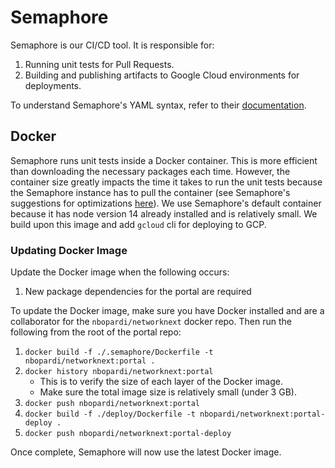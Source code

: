 # Semaphore

Semaphore is our CI/CD tool. It is responsible for:

1. Running unit tests for Pull Requests.
2. Building and publishing artifacts to Google Cloud environments for deployments.

To understand Semaphore's YAML syntax, refer to their [documentation](https://docs.semaphoreci.com/reference/pipeline-yaml-reference/).

## Docker

Semaphore runs unit tests inside a Docker container. This is more efficient than downloading the necessary packages each time.
However, the container size greatly impacts the time it takes to run the unit tests because the Semaphore instance has to pull
the container (see Semaphore's suggestions for optimizations [here](https://docs.semaphoreci.com/ci-cd-environment/custom-ci-cd-environment-with-docker/#optimizing-docker-images-for-fast-cicd)).
We use Semaphore's default container because it has node version 14 already installed and is relatively small. We build upon this image and add `gcloud` cli for deploying to GCP.

### Updating Docker Image

Update the Docker image when the following occurs:

1. New package dependencies for the portal are required

To update the Docker image, make sure you have Docker installed and are a collaborator for the `nbopardi/networknext` docker repo.
Then run the following from the root of the portal repo:

1. `docker build -f ./.semaphore/Dockerfile -t nbopardi/networknext:portal .`
2. `docker history nbopardi/networknext:portal`
	- This is to verify the size of each layer of the Docker image.
	- Make sure the total image size is relatively small (under 3 GB).
3. `docker push nbopardi/networknext:portal`
4. `docker build -f ./deploy/Dockerfile -t nbopardi/networknext:portal-deploy .`
5. `docker push nbopardi/networknext:portal-deploy`

Once complete, Semaphore will now use the latest Docker image.
